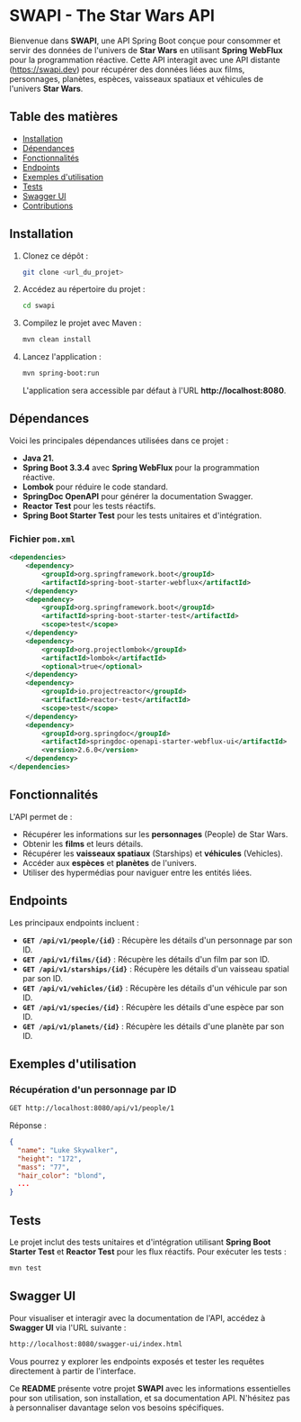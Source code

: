 

# SWAPI - The Star Wars API

Bienvenue dans **SWAPI**, une API Spring Boot conçue pour consommer et servir des données de l'univers de **Star Wars** en utilisant **Spring WebFlux** pour la programmation réactive. Cette API interagit avec une API distante (https://swapi.dev) pour récupérer des données liées aux films, personnages, planètes, espèces, vaisseaux spatiaux et véhicules de l'univers **Star Wars**.

## Table des matières

- [Installation](#installation)
- [Dépendances](#dépendances)
- [Fonctionnalités](#fonctionnalités)
- [Endpoints](#endpoints)
- [Exemples d'utilisation](#exemples-dutilisation)
- [Tests](#tests)
- [Swagger UI](#swagger-ui)
- [Contributions](#contributions)

## Installation

1. Clonez ce dépôt :
   ```bash
   git clone <url_du_projet>
   ```
2. Accédez au répertoire du projet :
   ```bash
   cd swapi
   ```
3. Compilez le projet avec Maven :
   ```bash
   mvn clean install
   ```
4. Lancez l'application :
   ```bash
   mvn spring-boot:run
   ```
   L'application sera accessible par défaut à l'URL **http://localhost:8080**.

## Dépendances

Voici les principales dépendances utilisées dans ce projet :

- **Java 21.**
- **Spring Boot 3.3.4** avec **Spring WebFlux** pour la programmation réactive.
- **Lombok** pour réduire le code standard.
- **SpringDoc OpenAPI** pour générer la documentation Swagger.
- **Reactor Test** pour les tests réactifs.
- **Spring Boot Starter Test** pour les tests unitaires et d'intégration.

### Fichier `pom.xml`

```xml
<dependencies>
    <dependency>
        <groupId>org.springframework.boot</groupId>
        <artifactId>spring-boot-starter-webflux</artifactId>
    </dependency>
    <dependency>
        <groupId>org.springframework.boot</groupId>
        <artifactId>spring-boot-starter-test</artifactId>
        <scope>test</scope>
    </dependency>
    <dependency>
        <groupId>org.projectlombok</groupId>
        <artifactId>lombok</artifactId>
        <optional>true</optional>
    </dependency>
    <dependency>
        <groupId>io.projectreactor</groupId>
        <artifactId>reactor-test</artifactId>
        <scope>test</scope>
    </dependency>
    <dependency>
        <groupId>org.springdoc</groupId>
        <artifactId>springdoc-openapi-starter-webflux-ui</artifactId>
        <version>2.6.0</version>
    </dependency>
</dependencies>
```

## Fonctionnalités

L'API permet de :
- Récupérer les informations sur les **personnages** (People) de Star Wars.
- Obtenir les **films** et leurs détails.
- Récupérer les **vaisseaux spatiaux** (Starships) et **véhicules** (Vehicles).
- Accéder aux **espèces** et **planètes** de l'univers.
- Utiliser des hypermédias pour naviguer entre les entités liées.

## Endpoints

Les principaux endpoints incluent :

- **`GET /api/v1/people/{id}`** : Récupère les détails d'un personnage par son ID.
- **`GET /api/v1/films/{id}`** : Récupère les détails d'un film par son ID.
- **`GET /api/v1/starships/{id}`** : Récupère les détails d'un vaisseau spatial par son ID.
- **`GET /api/v1/vehicles/{id}`** : Récupère les détails d'un véhicule par son ID.
- **`GET /api/v1/species/{id}`** : Récupère les détails d'une espèce par son ID.
- **`GET /api/v1/planets/{id}`** : Récupère les détails d'une planète par son ID.

## Exemples d'utilisation

### Récupération d'un personnage par ID

```bash
GET http://localhost:8080/api/v1/people/1
```

Réponse :
```json
{
  "name": "Luke Skywalker",
  "height": "172",
  "mass": "77",
  "hair_color": "blond",
  ...
}
```

## Tests

Le projet inclut des tests unitaires et d'intégration utilisant **Spring Boot Starter Test** et **Reactor Test** pour les flux réactifs. Pour exécuter les tests :

```bash
mvn test
```

## Swagger UI

Pour visualiser et interagir avec la documentation de l'API, accédez à **Swagger UI** via l'URL suivante :

```bash
http://localhost:8080/swagger-ui/index.html
```

Vous pourrez y explorer les endpoints exposés et tester les requêtes directement à partir de l'interface.



Ce **README** présente votre projet **SWAPI** avec les informations essentielles pour son utilisation, son installation, et sa documentation API. N'hésitez pas à personnaliser davantage selon vos besoins spécifiques.